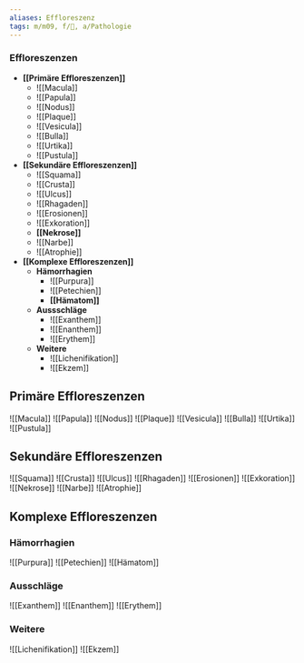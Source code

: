 ```yaml
---
aliases: Effloreszenz
tags: m/m09, f/🧴, a/Pathologie
---
```

### Effloreszenzen
- **[[Primäre Effloreszenzen]]**
	- ![[Macula]]
	- ![[Papula]]
	- ![[Nodus]]
	- ![[Plaque]]
	- ![[Vesicula]]
	- ![[Bulla]]
	- ![[Urtika]]
	- ![[Pustula]]
- **[[Sekundäre Effloreszenzen]]**
	- ![[Squama]]
	- ![[Crusta]]
	- ![[Ulcus]]
	- ![[Rhagaden]]
	- ![[Erosionen]]
	- ![[Exkoration]]
	- **[[Nekrose]]**
	- ![[Narbe]]
	- ![[Atrophie]]
- **[[Komplexe Effloreszenzen]]**
	- **Hämorrhagien**
		- ![[Purpura]]
		- ![[Petechien]]
		- **[[Hämatom]]**
	- **Aussschläge**
		- ![[Exanthem]]
		- ![[Enanthem]]
		- ![[Erythem]]
	- **Weitere**
		- ![[Lichenifikation]]
		- ![[Ekzem]]

## Primäre Effloreszenzen
![[Macula]]
![[Papula]]
![[Nodus]]
![[Plaque]]
![[Vesicula]]
![[Bulla]]
![[Urtika]]
![[Pustula]]
## Sekundäre Effloreszenzen
![[Squama]]
![[Crusta]]
![[Ulcus]]
![[Rhagaden]]
![[Erosionen]]
![[Exkoration]]
![[Nekrose]]
![[Narbe]]
![[Atrophie]]
## Komplexe Effloreszenzen
### Hämorrhagien
![[Purpura]]
![[Petechien]]
![[Hämatom]]
### Ausschläge
![[Exanthem]]
![[Enanthem]]
![[Erythem]]
### Weitere
![[Lichenifikation]]
![[Ekzem]]